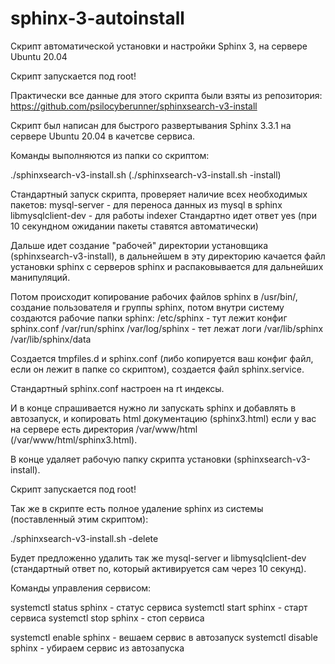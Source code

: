 # sphinx-3-autoinstall
Скрипт автоматической установки и настройки Sphinx 3, на сервере Ubuntu 20.04

Скрипт запускается под root!

Практически все данные для этого скрипта были взяты из репозитория:
https://github.com/psilocyberunner/sphinxsearch-v3-install

Скрипт был написан для быстрого развертывания Sphinx 3.3.1 на сервере Ubuntu 20.04 в качетсве сервиса.

Команды выполняются из папки со скриптом:

./sphinxsearch-v3-install.sh (./sphinxsearch-v3-install.sh -install)

Стандартный запуск скрипта, проверяет наличие всех необходимых пакетов:
    mysql-server - для переноса данных из mysql в sphinx
    libmysqlclient-dev - для работы indexer
Стандартно идет ответ yes (при 10 секундном ожидании пакеты ставятся автоматически)

Дальше идет создание "рабочей" директории установщика (sphinxsearch-v3-install), в дальнейшем в эту директорию качается файл установки sphinx с серверов sphinx и распаковывается для дальнейших манипуляций.

Потом происходит копирование рабочих файлов sphinx в /usr/bin/, создание пользователя и группы sphinx, потом внутри систему создаются рабочие папки sphinx:
/etc/sphinx - тут лежит конфиг sphinx.conf
/var/run/sphinx
/var/log/sphinx - тет лежат логи
/var/lib/sphinx
/var/lib/sphinx/data

Создается tmpfiles.d и sphinx.conf (либо копируется ваш конфиг файл, если он лежит в папке со скриптом), создается файл sphinx.service.

Стандартный sphinx.conf настроен на rt индексы.

И в конце спрашивается нужно ли запускать sphinx и добавлять в автозапуск, и копировать html документацию (sphinx3.html) если у вас на сервере есть директория /var/www/html (/var/www/html/sphinx3.html).

В конце удаляет рабочую папку скрипта установки (sphinxsearch-v3-install).

Скрипт запускается под root!

Так же в скрипте есть полное удаление sphinx из системы (поставленный этим скриптом):

./sphinxsearch-v3-install.sh -delete

Будет предложенно удалить так же mysql-server и libmysqlclient-dev (стандартный ответ no, который активируется сам через 10 секунд).

Команды управления сервисом:

systemctl status sphinx - статус сервиса
systemctl start sphinx - старт сервиса
systemctl stop sphinx - стоп сервиса

systemctl enable sphinx - вешаем сервис в автозапуск
systemctl disable sphinx - убираем сервис из автозапуска